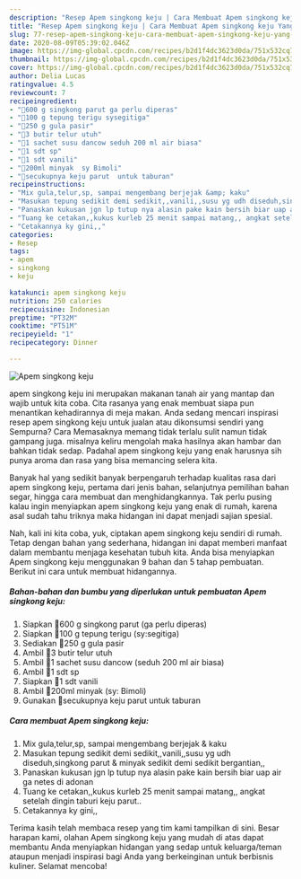 ```yaml
---
description: "Resep Apem singkong keju | Cara Membuat Apem singkong keju Yang Paling Enak"
title: "Resep Apem singkong keju | Cara Membuat Apem singkong keju Yang Paling Enak"
slug: 77-resep-apem-singkong-keju-cara-membuat-apem-singkong-keju-yang-paling-enak
date: 2020-08-09T05:39:02.046Z
image: https://img-global.cpcdn.com/recipes/b2d1f4dc3623d0da/751x532cq70/apem-singkong-keju-foto-resep-utama.jpg
thumbnail: https://img-global.cpcdn.com/recipes/b2d1f4dc3623d0da/751x532cq70/apem-singkong-keju-foto-resep-utama.jpg
cover: https://img-global.cpcdn.com/recipes/b2d1f4dc3623d0da/751x532cq70/apem-singkong-keju-foto-resep-utama.jpg
author: Delia Lucas
ratingvalue: 4.5
reviewcount: 7
recipeingredient:
- "🌼600 g singkong parut ga perlu diperas"
- "🌼100 g tepung terigu sysegitiga"
- "🌼250 g gula pasir"
- "🌼3 butir telur utuh"
- "🌼1 sachet susu dancow seduh 200 ml air biasa"
- "🌼1 sdt sp"
- "🌼1 sdt vanili"
- "🌼200ml minyak  sy Bimoli"
- "🌼secukupnya keju parut  untuk taburan"
recipeinstructions:
- "Mix gula,telur,sp, sampai mengembang berjejak &amp; kaku"
- "Masukan tepung sedikit demi sedikit,,vanili,,susu yg udh diseduh,singkong parut &amp; minyak sedikit demi sedikit bergantian,,"
- "Panaskan kukusan jgn lp tutup nya alasin pake kain bersih biar uap air ga netes di adonan"
- "Tuang ke cetakan,,kukus kurleb 25 menit sampai matang,, angkat setelah dingin taburi keju parut.."
- "Cetakannya ky gini,,"
categories:
- Resep
tags:
- apem
- singkong
- keju

katakunci: apem singkong keju 
nutrition: 250 calories
recipecuisine: Indonesian
preptime: "PT32M"
cooktime: "PT51M"
recipeyield: "1"
recipecategory: Dinner

---
```



![Apem singkong keju](https://img-global.cpcdn.com/recipes/b2d1f4dc3623d0da/751x532cq70/apem-singkong-keju-foto-resep-utama.jpg)


apem singkong keju ini merupakan makanan tanah air yang mantap dan wajib untuk kita coba. Cita rasanya yang enak membuat siapa pun menantikan kehadirannya di meja makan.
Anda sedang mencari inspirasi resep apem singkong keju untuk jualan atau dikonsumsi sendiri yang Sempurna? Cara Memasaknya memang tidak terlalu sulit namun tidak gampang juga. misalnya keliru mengolah maka hasilnya akan hambar dan bahkan tidak sedap. Padahal apem singkong keju yang enak harusnya sih punya aroma dan rasa yang bisa memancing selera kita.

Banyak hal yang sedikit banyak berpengaruh terhadap kualitas rasa dari apem singkong keju, pertama dari jenis bahan, selanjutnya pemilihan bahan segar, hingga cara membuat dan menghidangkannya. Tak perlu pusing kalau ingin menyiapkan apem singkong keju yang enak di rumah, karena asal sudah tahu triknya maka hidangan ini dapat menjadi sajian spesial.




Nah, kali ini kita coba, yuk, ciptakan apem singkong keju sendiri di rumah. Tetap dengan bahan yang sederhana, hidangan ini dapat memberi manfaat dalam membantu menjaga kesehatan tubuh kita. Anda bisa menyiapkan Apem singkong keju menggunakan 9 bahan dan 5 tahap pembuatan. Berikut ini cara untuk membuat hidangannya.

<!--inarticleads1-->

##### Bahan-bahan dan bumbu yang diperlukan untuk pembuatan Apem singkong keju:

1. Siapkan 🌼600 g singkong parut (ga perlu diperas)
1. Siapkan 🌼100 g tepung terigu (sy:segitiga)
1. Sediakan 🌼250 g gula pasir
1. Ambil 🌼3 butir telur utuh
1. Ambil 🌼1 sachet susu dancow (seduh 200 ml air biasa)
1. Ambil 🌼1 sdt sp
1. Siapkan 🌼1 sdt vanili
1. Ambil 🌼200ml minyak  (sy: Bimoli)
1. Gunakan 🌼secukupnya keju parut  untuk taburan




<!--inarticleads2-->

##### Cara membuat Apem singkong keju:

1. Mix gula,telur,sp, sampai mengembang berjejak &amp; kaku
1. Masukan tepung sedikit demi sedikit,,vanili,,susu yg udh diseduh,singkong parut &amp; minyak sedikit demi sedikit bergantian,,
1. Panaskan kukusan jgn lp tutup nya alasin pake kain bersih biar uap air ga netes di adonan
1. Tuang ke cetakan,,kukus kurleb 25 menit sampai matang,, angkat setelah dingin taburi keju parut..
1. Cetakannya ky gini,,




Terima kasih telah membaca resep yang tim kami tampilkan di sini. Besar harapan kami, olahan Apem singkong keju yang mudah di atas dapat membantu Anda menyiapkan hidangan yang sedap untuk keluarga/teman ataupun menjadi inspirasi bagi Anda yang berkeinginan untuk berbisnis kuliner. Selamat mencoba!

